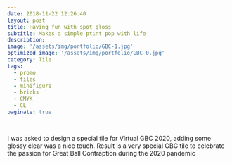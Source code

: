 ```yaml
---
date: 2018-11-22 12:26:40
layout: post
title: Having fun with spot gloss
subtitle: Makes a simple ptint pop with life
description:
image: '/assets/img/portfolio/GBC-1.jpg'
optimized_image: '/assets/img/portfolio/GBC-0.jpg'
category: Tile
tags:
  - promo
  - tiles
  - minifigure
  - bricks
  - CMYK
  - CL
paginate: true

---
```

I was asked to design a special tile for Virtual GBC 2020, adding some glossy clear was a nice touch. Result is a very special GBC tile to celebrate the passion for Great Ball Contraption during the 2020 pandemic



